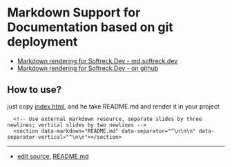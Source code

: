 # Markdown Support for Documentation based on git deployment

+ [Markdown rendering for Softreck.Dev  - md.softreck.dev](https://md.softreck.dev)
+ [Markdown rendering for Softreck.Dev  - on github](https://softreck.github.io/md/)

## How to use?
just copy [index.html](index.html), and he take  README.md and render it in your project


      <!-- Use external markdown resource, separate slides by three newlines; vertical slides by two newlines -->
      <section data-markdown="README.md" data-separator="^\n\n\n" data-separator-vertical="^\n\n"></section>


---  

+ [edit source](https://github.com/softreck/md/edit/main/README.md),  [README.md](https://github.com/softreck/md/blob/main/README.md)
